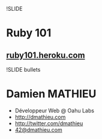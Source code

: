 !SLIDE
# Ruby 101 #
## [ruby101.heroku.com](http://ruby101.heroku.com)

!SLIDE bullets
# Damien MATHIEU #

* Développeur Web @ Oahu Labs
* http://dmathieu.com
* http://twitter.com/dmathieu
* 42@dmathieu.com
